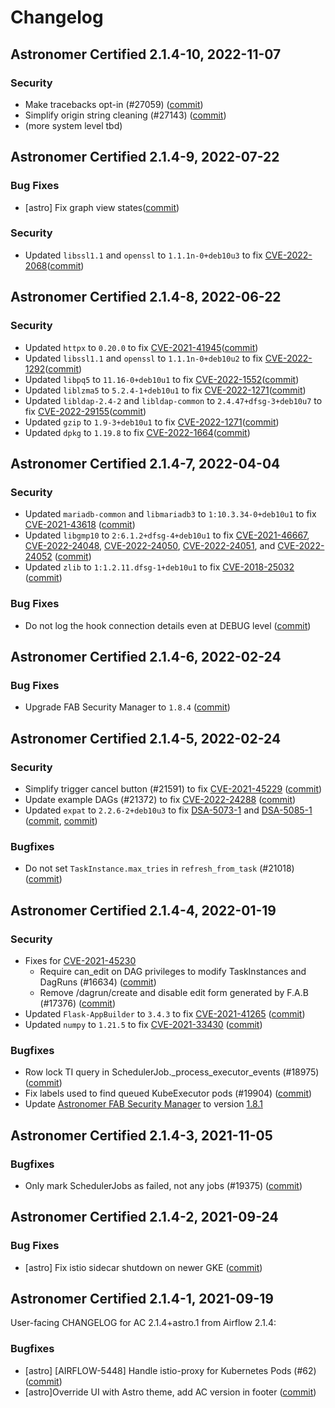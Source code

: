 # Changelog

Astronomer Certified 2.1.4-10, 2022-11-07
-----------------------------------------

### Security

- Make tracebacks opt-in (#27059) ([commit](https://github.com/astronomer/airflow/commit/cc1c2cf4309947f3b175272898aa6b41af24e4ed))
- Simplify origin string cleaning (#27143) ([commit](https://github.com/astronomer/airflow/commit/dd94f3348f47ab051c66b1534aa393f45ca04952))
- (more system level tbd)

Astronomer Certified 2.1.4-9, 2022-07-22
----------------------------------------

### Bug Fixes

- [astro] Fix graph view states([commit](https://github.com/astronomer/airflow/commit/b23be74bb48c2dc4593dacdb2d81b77dac03eae4))

### Security

- Updated `libssl1.1` and `openssl` to `1.1.1n-0+deb10u3` to fix [CVE-2022-2068](https://avd.aquasec.com/nvd/CVE-2022-2068)([commit](https://github.com/astronomer/ap-airflow/commit/5214a321d2f2af21a1184f97ddc1b1eed8397106))

Astronomer Certified 2.1.4-8, 2022-06-22
----------------------------------------
### Security

- Updated `httpx` to `0.20.0` to fix [CVE-2021-41945](https://avd.aquasec.com/nvd/cve-2021-41945)([commit](https://github.com/astronomer/ap-airflow/commit/761a089fcd3bc9ab1227af78a3f4007a5e956270))
- Updated `libssl1.1` and `openssl` to `1.1.1n-0+deb10u2` to fix [CVE-2022-1292](https://avd.aquasec.com/nvd/cve-2022-1292)([commit](https://github.com/astronomer/ap-airflow/commit/7e637f4f8ecf8a4c29ad108ef185fe16cb2c4d06))
- Updated `libpq5` to `11.16-0+deb10u1` to fix [CVE-2022-1552](https://avd.aquasec.com/nvd/cve-2022-1552)([commit](https://github.com/astronomer/ap-airflow/commit/7e637f4f8ecf8a4c29ad108ef185fe16cb2c4d06))
- Updated `liblzma5` to `5.2.4-1+deb10u1` to fix [CVE-2022-1271](https://avd.aquasec.com/nvd/cve-2022-1271)([commit](https://github.com/astronomer/ap-airflow/commit/7e637f4f8ecf8a4c29ad108ef185fe16cb2c4d06))
- Updated `libldap-2.4-2` and `libldap-common` to `2.4.47+dfsg-3+deb10u7` to fix [CVE-2022-29155](https://avd.aquasec.com/nvd/cve-2022-29155)([commit](https://github.com/astronomer/ap-airflow/commit/7e637f4f8ecf8a4c29ad108ef185fe16cb2c4d06))
- Updated `gzip` to `1.9-3+deb10u1` to fix [CVE-2022-1271](https://avd.aquasec.com/nvd/cve-2022-1271)([commit](https://github.com/astronomer/ap-airflow/commit/7e637f4f8ecf8a4c29ad108ef185fe16cb2c4d06))
- Updated `dpkg` to `1.19.8` to fix [CVE-2022-1664](https://avd.aquasec.com/nvd/cve-2022-1664)([commit](https://github.com/astronomer/ap-airflow/commit/7e637f4f8ecf8a4c29ad108ef185fe16cb2c4d06))

Astronomer Certified 2.1.4-7, 2022-04-04
----------------------------------------

### Security

- Updated `mariadb-common` and `libmariadb3` to `1:10.3.34-0+deb10u1` to fix [CVE-2021-43618](https://nvd.nist.gov/vuln/detail/CVE-2021-43618) ([commit](https://github.com/astronomer/ap-airflow/commit/8642c845c719b14faf89d1901fcade24250ff78e))
- Updated `libgmp10` to `2:6.1.2+dfsg-4+deb10u1` to fix [CVE-2021-46667](https://nvd.nist.gov/vuln/detail/CVE-2021-46667), [CVE-2022-24048](https://nvd.nist.gov/vuln/detail/CVE-2022-24048), [CVE-2022-24050](https://nvd.nist.gov/vuln/detail/CVE-2022-24050), [CVE-2022-24051](https://nvd.nist.gov/vuln/detail/CVE-2022-24051), and [CVE-2022-24052](https://nvd.nist.gov/vuln/detail/CVE-2022-24052) ([commit](https://github.com/astronomer/ap-airflow/commit/8642c845c719b14faf89d1901fcade24250ff78e))
- Updated `zlib` to `1:1.2.11.dfsg-1+deb10u1` to fix [CVE-2018-25032](https://nvd.nist.gov/vuln/detail/CVE-2018-25032) ([commit](https://github.com/astronomer/ap-airflow/commit/c10118eb41df281863d6de702dfeefe33b179489))

### Bug Fixes

- Do not log the hook connection details even at DEBUG level ([commit](https://github.com/astronomer/airflow/commit/053e4eb2ddd1c0b2eeae437ea7fec1edf32b90df))

Astronomer Certified 2.1.4-6, 2022-02-24
----------------------------------------

### Bug Fixes

- Upgrade FAB Security Manager to `1.8.4` ([commit](https://github.com/astronomer/ap-airflow/commit/0bd531351cdc37dd0fbd6d76c3b680615b31241e))

Astronomer Certified 2.1.4-5, 2022-02-24
----------------------------------------

### Security

- Simplify trigger cancel button (#21591) to fix [CVE-2021-45229](https://nvd.nist.gov/vuln/detail/CVE-2021-45229) ([commit](https://github.com/astronomer/airflow/commit/4ee86ad2eec68f0c14f077392f75048dcadfb7e0))
- Update example DAGs (#21372) to fix [CVE-2022-24288](https://nvd.nist.gov/vuln/detail/CVE-2022-24288) ([commit](https://github.com/astronomer/airflow/commit/4e1ab17316d2a1ad9e343a10220fcbb63b928747))
- Updated `expat` to `2.2.6-2+deb10u3` to fix [DSA-5073-1](https://security-tracker.debian.org/tracker/DSA-5073-1) and [DSA-5085-1](https://security-tracker.debian.org/tracker/DSA-5085-1) ([commit](https://github.com/astronomer/ap-airflow/commit/b875830c3ccb8ad0d232d99e962fecc7ea639bc9), [commit](https://github.com/astronomer/ap-airflow/commit/4ffca19f5428ed2911dd30f1ac10064b8a0bb7ea))

### Bugfixes

- Do not set `TaskInstance.max_tries` in `refresh_from_task` (#21018) ([commit](https://github.com/astronomer/airflow/commit/70d195a9ab184788a7df0dc466ee088c2daed7b5))


Astronomer Certified 2.1.4-4, 2022-01-19
----------------------------------------

### Security

- Fixes for [CVE-2021-45230](https://nvd.nist.gov/vuln/detail/CVE-2021-45230)
    - Require can_edit on DAG privileges to modify TaskInstances and DagRuns (#16634) ([commit](https://github.com/astronomer/airflow/commit/e9f0f90d1e85259fdfb6aa9e3023dd27daedd7eb))
    - Remove /dagrun/create and disable edit form generated by F.A.B (#17376) ([commit](https://github.com/astronomer/airflow/commit/fa28024bd38cad8d62476e19f595ad1faffa0b1e))
- Updated `Flask-AppBuilder` to `3.4.3` to fix [CVE-2021-41265](https://nvd.nist.gov/vuln/detail/CVE-2021-41265) ([commit](https://github.com/astronomer/ap-airflow/commit/b7ce051b726978691f6f37cb1f2f00a3c88da56f))
- Updated `numpy` to `1.21.5` to fix [CVE-2021-33430](https://nvd.nist.gov/vuln/detail/CVE-2021-33430) ([commit](https://github.com/astronomer/ap-airflow/commit/953ec71d9228f0c6558d4cd9aa74b8ddb5dfd141))

### Bugfixes

- Row lock TI query in SchedulerJob._process_executor_events (#18975) ([commit](https://github.com/astronomer/airflow/commit/d161134d540be46d6a641dd85df1a31a2cd80779))
- Fix labels used to find queued KubeExecutor pods (#19904) ([commit](https://github.com/astronomer/airflow/commit/9cea8217a940dea45d6d3255a1f4284e5efcf150))
- Update [Astronomer FAB Security Manager](https://github.com/astronomer/astronomer-fab-securitymanager) to version [1.8.1](https://github.com/astronomer/astronomer-fab-securitymanager/releases/tag/v1.8.1)

Astronomer Certified 2.1.4-3, 2021-11-05
----------------------------------------

### Bugfixes

- Only mark SchedulerJobs as failed, not any jobs (#19375) ([commit](https://github.com/astronomer/airflow/commit/207154417))

Astronomer Certified 2.1.4-2, 2021-09-24
--------------------------------------------

### Bug Fixes

- [astro] Fix istio sidecar shutdown on newer GKE ([commit](https://github.com/astronomer/airflow/commit/cbd50ef0a))

Astronomer Certified 2.1.4-1, 2021-09-19
----------------------------------------

User-facing CHANGELOG for AC 2.1.4+astro.1 from Airflow 2.1.4:

### Bugfixes

- [astro] [AIRFLOW-5448] Handle istio-proxy for Kubernetes Pods (#62) ([commit](https://github.com/astronomer/airflow/commit/01d3f16))
- [astro]Override UI with Astro theme, add AC version in footer ([commit](https://github.com/astronomer/airflow/commit/d4dfd21))
